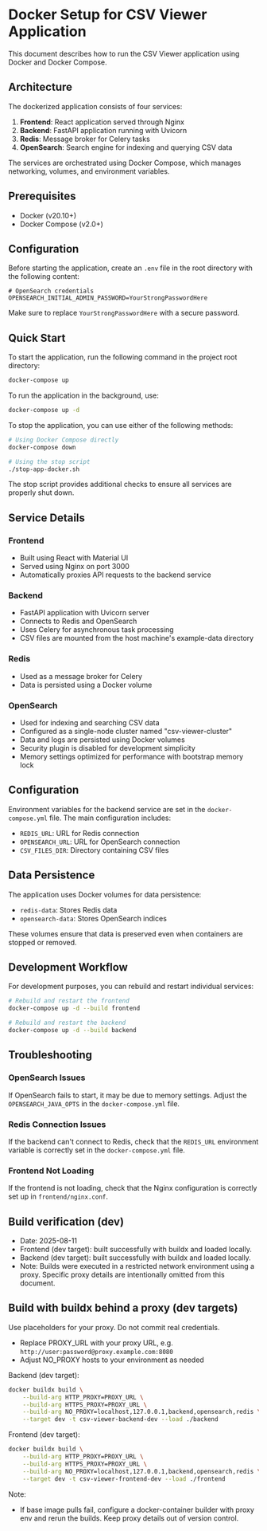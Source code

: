# Docker Setup for CSV Viewer Application

This document describes how to run the CSV Viewer application using Docker and Docker Compose.

## Architecture

The dockerized application consists of four services:

1. **Frontend**: React application served through Nginx
2. **Backend**: FastAPI application running with Uvicorn
3. **Redis**: Message broker for Celery tasks
4. **OpenSearch**: Search engine for indexing and querying CSV data

The services are orchestrated using Docker Compose, which manages networking, volumes, and environment variables.

## Prerequisites

- Docker (v20.10+)
- Docker Compose (v2.0+)

## Configuration

Before starting the application, create an `.env` file in the root directory with the following content:

```
# OpenSearch credentials
OPENSEARCH_INITIAL_ADMIN_PASSWORD=YourStrongPasswordHere
```

Make sure to replace `YourStrongPasswordHere` with a secure password.

## Quick Start

To start the application, run the following command in the project root directory:

```bash
docker-compose up
```

To run the application in the background, use:

```bash
docker-compose up -d
```

To stop the application, you can use either of the following methods:

```bash
# Using Docker Compose directly
docker-compose down

# Using the stop script
./stop-app-docker.sh
```

The stop script provides additional checks to ensure all services are properly shut down.

## Service Details

### Frontend

- Built using React with Material UI
- Served using Nginx on port 3000
- Automatically proxies API requests to the backend service

### Backend

- FastAPI application with Uvicorn server
- Connects to Redis and OpenSearch
- Uses Celery for asynchronous task processing
- CSV files are mounted from the host machine's example-data directory

### Redis

- Used as a message broker for Celery
- Data is persisted using a Docker volume

### OpenSearch

- Used for indexing and searching CSV data
- Configured as a single-node cluster named "csv-viewer-cluster"
- Data and logs are persisted using Docker volumes
- Security plugin is disabled for development simplicity
- Memory settings optimized for performance with bootstrap memory lock

## Configuration

Environment variables for the backend service are set in the `docker-compose.yml` file. The main configuration includes:

- `REDIS_URL`: URL for Redis connection
- `OPENSEARCH_URL`: URL for OpenSearch connection
- `CSV_FILES_DIR`: Directory containing CSV files

## Data Persistence

The application uses Docker volumes for data persistence:

- `redis-data`: Stores Redis data
- `opensearch-data`: Stores OpenSearch indices

These volumes ensure that data is preserved even when containers are stopped or removed.

## Development Workflow

For development purposes, you can rebuild and restart individual services:

```bash
# Rebuild and restart the frontend
docker-compose up -d --build frontend

# Rebuild and restart the backend
docker-compose up -d --build backend
```

## Troubleshooting

### OpenSearch Issues

If OpenSearch fails to start, it may be due to memory settings. Adjust the `OPENSEARCH_JAVA_OPTS` in the `docker-compose.yml` file.

### Redis Connection Issues

If the backend can't connect to Redis, check that the `REDIS_URL` environment variable is correctly set in the `docker-compose.yml` file.

### Frontend Not Loading

If the frontend is not loading, check that the Nginx configuration is correctly set up in `frontend/nginx.conf`.

## Build verification (dev)

- Date: 2025-08-11
- Frontend (dev target): built successfully with buildx and loaded locally.
- Backend (dev target): built successfully with buildx and loaded locally.
- Note: Builds were executed in a restricted network environment using a proxy. Specific proxy details are intentionally omitted from this document.

## Build with buildx behind a proxy (dev targets)

Use placeholders for your proxy. Do not commit real credentials.

- Replace PROXY_URL with your proxy URL, e.g. `http://user:password@proxy.example.com:8080`
- Adjust NO_PROXY hosts to your environment as needed

Backend (dev target):

```zsh
docker buildx build \
	--build-arg HTTP_PROXY=PROXY_URL \
	--build-arg HTTPS_PROXY=PROXY_URL \
	--build-arg NO_PROXY=localhost,127.0.0.1,backend,opensearch,redis \
	--target dev -t csv-viewer-backend-dev --load ./backend
```

Frontend (dev target):

```zsh
docker buildx build \
	--build-arg HTTP_PROXY=PROXY_URL \
	--build-arg HTTPS_PROXY=PROXY_URL \
	--build-arg NO_PROXY=localhost,127.0.0.1,backend,opensearch,redis \
	--target dev -t csv-viewer-frontend-dev --load ./frontend
```

Note:
- If base image pulls fail, configure a docker-container builder with proxy env and rerun the builds. Keep proxy details out of version control.
